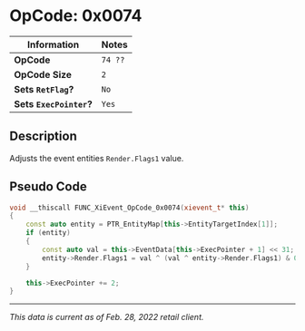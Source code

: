 # OpCode: 0x0074

| Information               | Notes |
|---                        |---    |
| **OpCode**                | `74 ??` |
| **OpCode Size**           | `2`   |
| **Sets `RetFlag`?**       | `No`  |
| **Sets `ExecPointer`?**   | `Yes` |

## Description

Adjusts the event entities `Render.Flags1` value.

## Pseudo Code

```cpp
void __thiscall FUNC_XiEvent_OpCode_0x0074(xievent_t* this)
{
    const auto entity = PTR_EntityMap[this->EntityTargetIndex[1]];
    if (entity)
    {
        const auto val = this->EventData[this->ExecPointer + 1] << 31;
        entity->Render.Flags1 = val ^ (val ^ entity->Render.Flags1) & 0x7FFFFFFF;
    }

    this->ExecPointer += 2;
}
```

---

_This data is current as of Feb. 28, 2022 retail client._